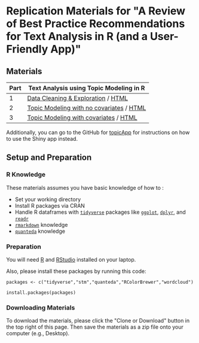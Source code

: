 # Replication Materials for "A Review of Best Practice Recommendations for Text Analysis in R (and a User-Friendly App)"

## Materials

| Part | Text Analysis using Topic Modeling in R   |
| ------------------- | ------------------------------------------------------- |
| 1      | [Data Cleaning & Exploration](./01-datacleaning-exploration.Rmd) / [HTML](https://rawgit.com/wesslen/text-analysis-org-science/master/01-datacleaning-exploration.html) |
| 2      | [Topic Modeling with no covariates]() / [HTML]() |
| 3      | [Topic Modeling with covariates]() / [HTML]() |

Additionally, you can go to the GitHub for [topicApp](https://github.com/wesslen/topicApp/) for instructions on how to use the Shiny app instead.

## Setup and Preparation

### R Knowledge

These materials assumes you have basic knowledge of how to :

* Set your working directory
* Install R packages via CRAN
* Handle R dataframes with [`tidyverse`](http://tidyverse.org/) packages like [`ggplot`](http://ggplot2.tidyverse.org/), [`dplyr`](http://dplyr.tidyverse.org/), and [`readr`](http://readr.tidyverse.org/)
* [`rmarkdown`](http://rmarkdown.rstudio.com/articles_intro.html) knowledge
* [`quanteda`](http://quanteda.io/index.html) knowledge


### Preparation

You will need [R](https://cran.r-project.org/) and [RStudio](https://www.rstudio.com/) installed on your laptop. 

Also, please install these packages by running this code:

```{r}
packages <- c("tidyverse","stm","quanteda","RColorBrewer","wordcloud")

install.packages(packages)
```

### Downloading Materials

To download the materials, please click the "Clone or Download" button in the top right of this page. Then save the materials as a zip file onto your computer (e.g., Desktop). 

